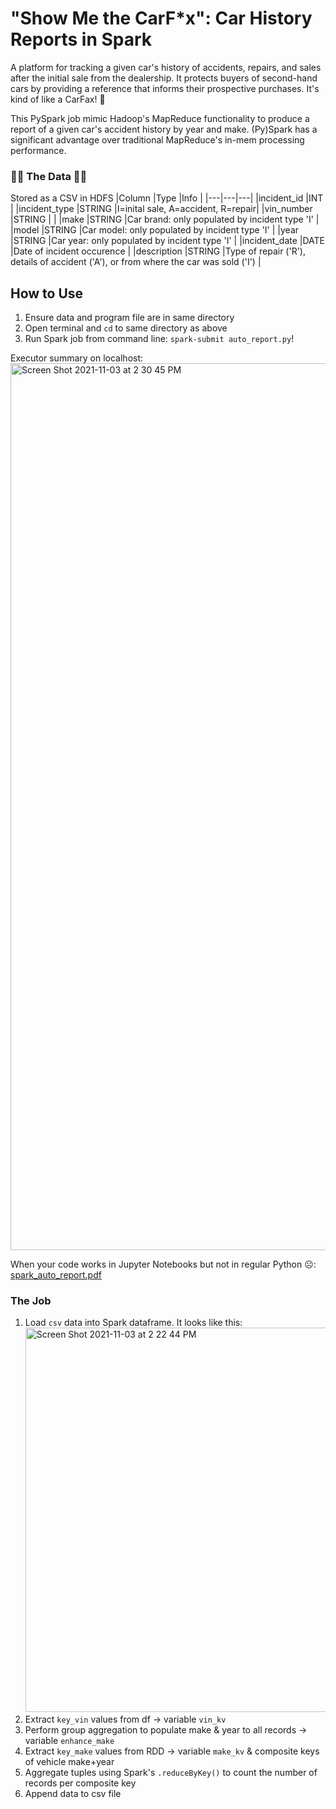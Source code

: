 # "Show Me the CarF\*x": Car History Reports in Spark
A platform for tracking a given car's history of accidents, repairs, and sales after the initial sale from the dealership. It protects buyers of second-hand cars by providing a reference that informs their prospective purchases. It's kind of like a CarFax! 🦊 

This PySpark job mimic Hadoop's MapReduce functionality to produce a report of a given car's accident history by year and make. (Py)Spark has a significant advantage over traditional MapReduce's in-mem processing performance. 

### 🚙🚙 The Data 🚙🚙
Stored as a CSV in HDFS
|Column   |Type   |Info |
|---|---|---|
|incident_id   |INT   |
|incident_type   |STRING   |I=inital sale, A=accident, R=repair|
|vin_number   |STRING   |   |
|make   |STRING   |Car brand: only populated by incident type 'I'   |
|model   |STRING   |Car model: only populated by incident type 'I'   |
|year   |STRING   |Car year: only populated by incident type 'I'   |
|incident_date   |DATE   |Date of incident occurence   |
|description   |STRING   |Type of repair ('R'), details of accident ('A'), or from where the car was sold ('I')   |

## How to Use
1. Ensure data and program file are in same directory
2. Open terminal and `cd` to same directory as above
3. Run Spark job from command line: `spark-submit auto_report.py`!

Executor summary on localhost:
<img width="1419" alt="Screen Shot 2021-11-03 at 2 30 45 PM" src="https://user-images.githubusercontent.com/65197541/140179776-4226a7a2-28e3-4037-82a1-d707f352962d.png">

When your code works in Jupyter Notebooks but not in regular Python ☹️:
[spark_auto_report.pdf](https://github.com/mallory-jpg/auto-report/files/7470254/spark_auto_report.pdf)


### The Job
1. Load `csv` data into Spark dataframe. It looks like this: <img width="615" alt="Screen Shot 2021-11-03 at 2 22 44 PM" src="https://user-images.githubusercontent.com/65197541/140178634-12743921-b695-4fb1-b7c0-ad497c5316b5.png">
2. Extract `key_vin` values from df -> variable `vin_kv`
3. Perform group aggregation to populate make & year to all records -> variable `enhance_make`
4. Extract `key_make` values from RDD -> variable `make_kv` & composite keys of vehicle make+year
5. Aggregate tuples using Spark's `.reduceByKey()` to count the number of records per composite key
6. Append data to csv file
